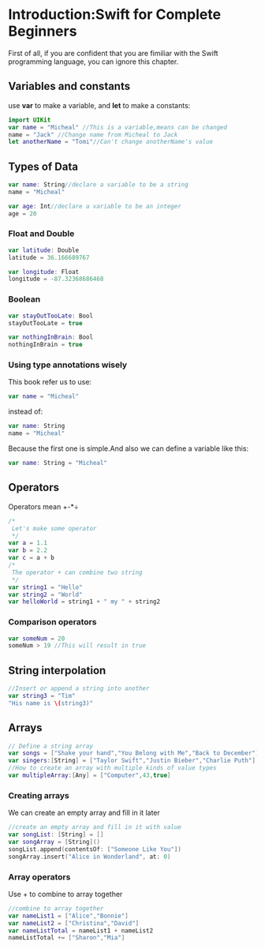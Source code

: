 # Introduction:Swift for Complete Beginners

First of all, if you are confident that you are fimiliar with the Swift programming language, you can ignore this chapter.

## Variables and constants

use **var** to make a variable, and **let** to make a constants:

```swift
import UIKit
var name = "Micheal" //This is a variable,means can be changed
name = "Jack" //Change name from Micheal to Jack
let anotherName = "Tomi"//Can't change anotherName's value
```

## Types of Data

```swift
var name: String//declare a variable to be a string
name = "Micheal"

var age: Int//declare a variable to be an integer
age = 20
```

### Float and Double

```swift
var latitude: Double
latitude = 36.166689767

var longitude: Float
longitude = -87.32368686468
```

### Boolean

```swift
var stayOutTooLate: Bool
stayOutTooLate = true

var nothingInBrain: Bool
nothingInBrain = true
```

### Using type annotations wisely

This book refer us to use:

```swift
var name = "Micheal"
```

instead of:

```swift
var name: String
name = "Micheal"
```

Because the first one is simple.And also we can define a variable like this:

```swift
var name: String = "Micheal"
```

## Operators

Operators mean +-*÷

```swift
/*
 Let's make some operator
 */
var a = 1.1
var b = 2.2
var c = a + b
/*
 The operator + can combine two string
 */
var string1 = "Hello"
var string2 = "World"
var helloWorld = string1 + " my " + string2
```

### Comparison operators

```swift
var someNum = 20
someNum > 19 //This will result in true
```

## String interpolation

```swift
//Insert or append a string into another
var string3 = "Tim"
"His name is \(string3)"
```

## Arrays

```swift
// Define a string array
var songs = ["Shake your hand","You Belong with Me","Back to December"] //First way to define a string array
var singers:[String] = ["Taylor Swift","Justin Bieber","Charlie Puth"] //Second way to define a string array
//How to create an array with multiple kinds of value types
var multipleArray:[Any] = ["Computer",43,true]
```

### Creating arrays

We can create an empty array and fill in it later

```swift
//create an empty array and fill in it with value
var songList: [String] = []
var songArray = [String]()
songList.append(contentsOf: ["Someone Like You"])
songArray.insert("Alice in Wonderland", at: 0)
```

### Array operators

Use + to combine to array together

```swift
//combine to array together
var nameList1 = ["Alice","Bonnie"]
var nameList2 = ["Christina","David"]
var nameListTotal = nameList1 + nameList2
nameListTotal += ["Sharon","Mia"]
```

































